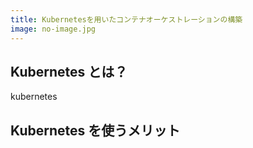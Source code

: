 ```yaml
---
title: Kubernetesを用いたコンテナオーケストレーションの構築
image: no-image.jpg
---
```


## Kubernetes とは？

kubernetes

## Kubernetes を使うメリット

